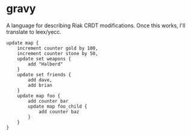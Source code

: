 gravy
=====

A language for describing Riak CRDT modifications. Once this works, I'll translate to leex/yecc.


```
update map {
	increment counter gold by 100,
	increment counter stone by 50,
	update set weapons {
		add "Halberd"
	}
	update set friends {
		add dave,
		add brian
	}
	update map foo {
		add counter bar
		update map foo_child {
			add counter baz
		}
	}
}
```